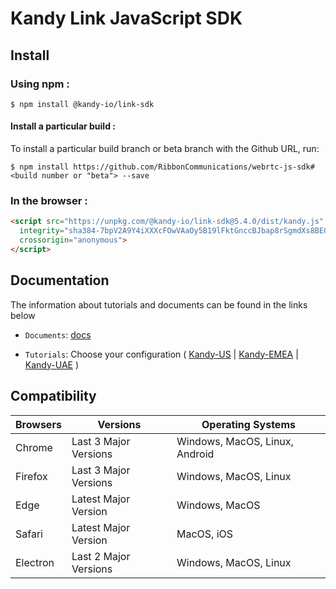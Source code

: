 # Kandy Link JavaScript SDK

## Install

### Using npm :

`$ npm install @kandy-io/link-sdk`

#### Install a particular build :

To install a particular build branch or beta branch with the Github URL, run:

`$ npm install https://github.com/RibbonCommunications/webrtc-js-sdk#<build number or "beta"> --save`

### In the browser :
```html
<script src="https://unpkg.com/@kandy-io/link-sdk@5.4.0/dist/kandy.js"
  integrity="sha384-7bpV2A9Y4iXXXcFOwVAaOy5B19lFktGnccBJbap8rSgmdXs8BEO6fKC7238yubYV"
  crossorigin="anonymous">
</script>
```
## Documentation

The information about tutorials and documents can be found in the links below

* `Documents`: [docs](https://RibbonCommunications.github.io/webrtc-js-sdk/docs)

* `Tutorials`: Choose your configuration ( [Kandy-US](https://RibbonCommunications.github.io/webrtc-js-sdk/tutorials/?config=us#/Configurations) | [Kandy-EMEA](https://RibbonCommunications.github.io/webrtc-js-sdk/tutorials/?config=emea#/Configurations) | [Kandy-UAE](https://RibbonCommunications.github.io/webrtc-js-sdk/tutorials/?config=uae#/Configurations) )

## Compatibility

| Browsers | Versions              | Operating Systems              |
|----------|-----------------------|--------------------------------|
| Chrome   | Last 3 Major Versions | Windows, MacOS, Linux, Android |
| Firefox  | Last 3 Major Versions | Windows, MacOS, Linux          |
| Edge     | Latest Major Version  | Windows, MacOS                 |
| Safari   | Latest Major Version  | MacOS, iOS                     |
| Electron | Last 2 Major Versions | Windows, MacOS, Linux          |
